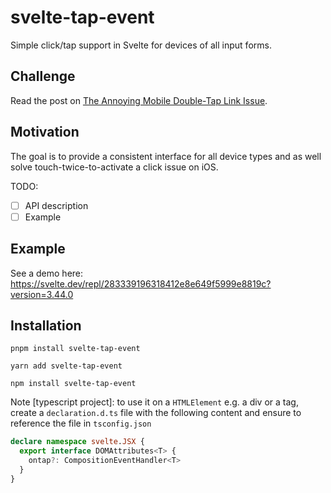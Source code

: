 # svelte-tap-event

Simple click/tap support in Svelte for devices of all input forms.

## Challenge

Read the post on [The Annoying Mobile Double-Tap Link Issue](https://css-tricks.com/annoying-mobile-double-tap-link-issue/).

## Motivation

The goal is to provide a consistent interface for all device types and as well solve touch-twice-to-activate a click issue on iOS.

TODO:

- [ ] API description
- [ ] Example

## Example

See a demo here: https://svelte.dev/repl/283339196318412e8e649f5999e8819c?version=3.44.0

## Installation

```
pnpm install svelte-tap-event

yarn add svelte-tap-event

npm install svelte-tap-event
```

Note [typescript project]: to use it on a `HTMLElement` e.g. a div or a tag, create a `declaration.d.ts` file with the following content and ensure to reference the file in `tsconfig.json`

```ts
declare namespace svelte.JSX {
  export interface DOMAttributes<T> {
    ontap?: CompositionEventHandler<T>
  }
}
```